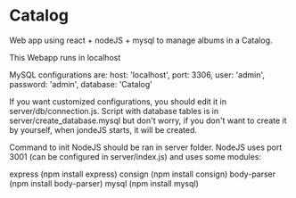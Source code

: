 # Catalog
Web app using react + nodeJS + mysql to manage albums in a Catalog.

This Webapp runs in localhost

MySQL configurations are:
 host: 'localhost',
 port: 3306,
 user: 'admin',
 password: 'admin',
 database: 'Catalog'

If you want customized configurations, you should edit it in server/db/connection.js.
Script with database tables is in server/create_database.mysql but don't worry, if you don't want to create it by yourself, when jondeJS starts, it will be created.

Command to init NodeJS should be ran in server folder.
NodeJS uses port 3001 (can be configured in server/index.js) and uses some modules:

express (npm install express)
consign (npm install consign)
body-parser (npm install body-parser)
mysql (npm install mysql)
